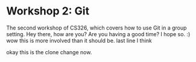 # Workshop 2: Git

The second workshop of CS326, which covers how to use Git in a group setting.
Hey there, how are you? Are you having a good time? I hope so.
:)
wow this is more involved than it should be.
last line I think

okay this is the clone change now.
